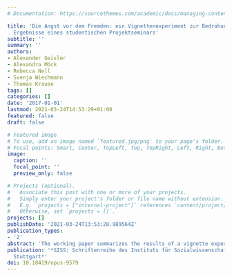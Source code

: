 ```yaml
---
# Documentation: https://sourcethemes.com/academic/docs/managing-content/

title: 'Die Angst vor dem Fremden: ein Vignettenexperiment zur Bedrohungswahrnehmung:
  Ergebnisse eines studentischen Projektseminars'
subtitle: ''
summary: ''
authors:
- Alexander Geisler
- Alexandra Möck
- Rebecca Nell
- Svenja Wiechmann
- Thomas Krause
tags: []
categories: []
date: '2017-01-01'
lastmod: 2021-03-24T14:53:29+01:00
featured: false
draft: false

# Featured image
# To use, add an image named `featured.jpg/png` to your page's folder.
# Focal points: Smart, Center, TopLeft, Top, TopRight, Left, Right, BottomLeft, Bottom, BottomRight.
image:
  caption: ''
  focal_point: ''
  preview_only: false

# Projects (optional).
#   Associate this post with one or more of your projects.
#   Simply enter your project's folder or file name without extension.
#   E.g. `projects = ["internal-project"]` references `content/project/deep-learning/index.md`.
#   Otherwise, set `projects = []`.
projects: []
publishDate: '2021-03-24T13:53:28.989564Z'
publication_types:
- '2'
abstract: 'The working paper summarizes the results of a vignette experiment (factorial survey) about threat perceptions in everyday situations. A student research project investigated the possible existence of associations between an outgroup’s visible characteristics (e.g., ethnicity and gender) and threat perceptions,  together  with  dependencies  on varying social contexts and  respondents’  properties.  The  analyses  are  based  on data from  a  student  online  survey.  Multi-level  models  that  account  for  the  hierarchical data structure confirm the hypotheses derived by theory, albeit further variables which influence the survey response and introduce measurement error need to be considered in future research.'
publication: '*SISS: Schriftenreihe des Instituts für Sozialwissenschaften der Universität
  Stuttgart*'
doi: 10.18419/opus-9579
---
```

